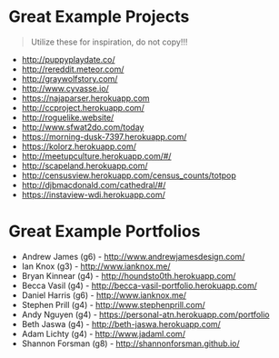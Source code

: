 # Great Example Projects
> Utilize these for inspiration, do not copy!!!

* http://puppyplaydate.co/
* http://rereddit.meteor.com/
* http://graywolfstory.com/
* http://www.cyvasse.io/
* https://najaparser.herokuapp.com
* http://ccproject.herokuapp.com/ 
* http://roguelike.website/ 
* http://www.sfwat2do.com/today 
* https://morning-dusk-7397.herokuapp.com/ 
* https://kolorz.herokuapp.com/ 
* http://meetupculture.herokuapp.com/#/ 
* http://scapeland.herokuapp.com/ 
* http://censusview.herokuapp.com/census_counts/totpop 
* http://djbmacdonald.com/cathedral/#/ 
* https://instaview-wdi.herokuapp.com/ 

# Great Example Portfolios

* Andrew James (g6) - http://www.andrewjamesdesign.com/
* Ian Knox (g3) - http://www.ianknox.me/
* Bryan Kinnear (g4) - http://houndsto0th.herokuapp.com/
* Becca Vasil (g4) - http://becca-vasil-portfolio.herokuapp.com/
* Daniel Harris (g6) - http://www.ianknox.me/
* Stephen Prill (g4) - http://www.stephenprill.com/
* Andy Nguyen (g4) - https://personal-atn.herokuapp.com/portfolio
* Beth Jaswa (g4) - http://beth-jaswa.herokuapp.com/
* Adam Lichty (g4) - http://www.jadaml.com/
* Shannon Forsman (g8) - http://shannonforsman.github.io/
